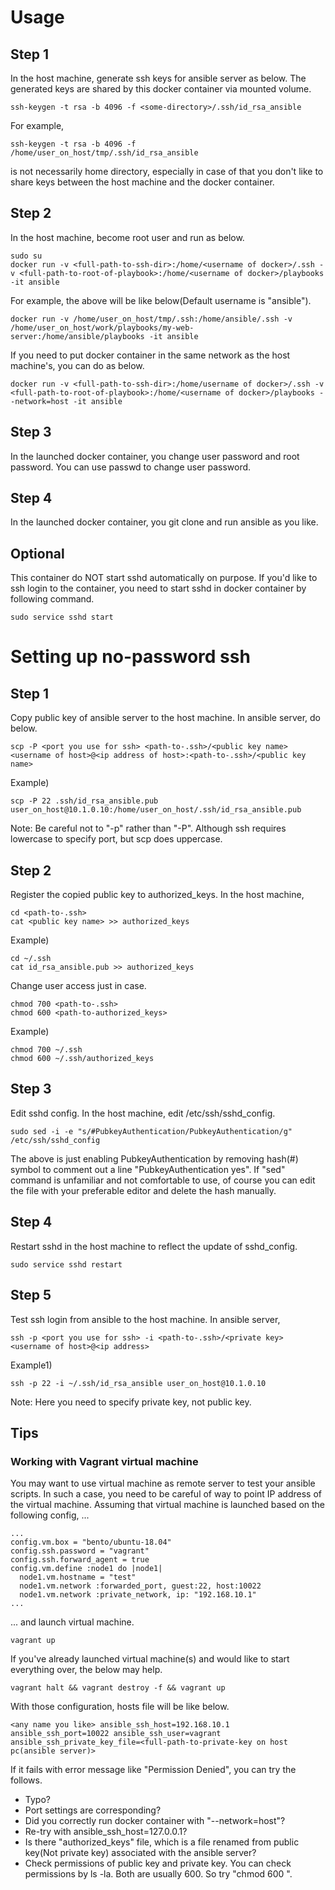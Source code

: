 # Usage

## Step 1
In the host machine, generate ssh keys for ansible server as below. The generated keys are shared by this docker container via mounted volume.
```
ssh-keygen -t rsa -b 4096 -f <some-directory>/.ssh/id_rsa_ansible
```
For example,
```
ssh-keygen -t rsa -b 4096 -f /home/user_on_host/tmp/.ssh/id_rsa_ansible
```
<some-directory> is not necessarily home directory, especially in case of
that you don't like to share keys between the host machine and the docker container.

## Step 2
In the host machine, become root user and run as below.
```
sudo su
docker run -v <full-path-to-ssh-dir>:/home/<username of docker>/.ssh -v <full-path-to-root-of-playbook>:/home/<username of docker>/playbooks -it ansible
```
For example, the above will be like below(Default username is "ansible").
```
docker run -v /home/user_on_host/tmp/.ssh:/home/ansible/.ssh -v /home/user_on_host/work/playbooks/my-web-server:/home/ansible/playbooks -it ansible
```

If you need to put docker container in the same network as
the host machine's, you can do as below.
```
docker run -v <full-path-to-ssh-dir>:/home/username of docker>/.ssh -v <full-path-to-root-of-playbook>:/home/<username of docker>/playbooks --network=host -it ansible
```

## Step 3
In the launched docker container, you change user password and root password. You can use passwd to change user password.

## Step 4
In the launched docker container, you git clone and run ansible as you like.

## Optional
This container do NOT start sshd automatically on purpose. If you'd like to ssh login to the container, you need to start sshd in docker container by following command.
```
sudo service sshd start
```

# Setting up no-password ssh
## Step 1
Copy public key of ansible server to the host machine. In ansible server, do below.
```
scp -P <port you use for ssh> <path-to-.ssh>/<public key name> <username of host>@<ip address of host>:<path-to-.ssh>/<public key name>
```
Example)
```
scp -P 22 .ssh/id_rsa_ansible.pub user_on_host@10.1.0.10:/home/user_on_host/.ssh/id_rsa_ansible.pub
```
Note: Be careful not to "-p" rather than "-P". Although ssh requires lowercase to specify port, but scp does uppercase.

## Step 2
Register the copied public key to authorized_keys. In the host machine,
```
cd <path-to-.ssh>
cat <public key name> >> authorized_keys
```
Example)
```
cd ~/.ssh
cat id_rsa_ansible.pub >> authorized_keys
```

Change user access just in case.
```
chmod 700 <path-to-.ssh>
chmod 600 <path-to-authorized_keys>
```
Example)
```
chmod 700 ~/.ssh
chmod 600 ~/.ssh/authorized_keys
```

## Step 3
Edit sshd config. In the host machine, edit /etc/ssh/sshd_config.
```
sudo sed -i -e "s/#PubkeyAuthentication/PubkeyAuthentication/g" /etc/ssh/sshd_config
```
The above is just enabling PubkeyAuthentication by removing hash(#) symbol to comment out a line "PubkeyAuthentication yes". If "sed" command is unfamiliar and not comfortable to use, of course you can edit the file with your preferable editor and delete the hash manually.

## Step 4
Restart sshd in the host machine to reflect the update of sshd_config.
```
sudo service sshd restart
```

## Step 5
Test ssh login from ansible to the host machine. In ansible server,
```
ssh -p <port you use for ssh> -i <path-to-.ssh>/<private key> <username of host>@<ip address>
```
Example1)
```
ssh -p 22 -i ~/.ssh/id_rsa_ansible user_on_host@10.1.0.10
```
Note: Here you need to specify private key, not public key.

## Tips
### Working with Vagrant virtual machine
You may want to use virtual machine as remote server to test your ansible scripts. In such a case, you need to be careful of way to point IP address of the virtual machine. Assuming that virtual machine is launched based on the following config, ...
```
...
config.vm.box = "bento/ubuntu-18.04"
config.ssh.password = "vagrant"
config.ssh.forward_agent = true
config.vm.define :node1 do |node1|
  node1.vm.hostname = "test"
  node1.vm.network :forwarded_port, guest:22, host:10022
  node1.vm.network :private_network, ip: "192.168.10.1"
...
```
... and launch virtual machine.
```
vagrant up
```
If you've already launched virtual machine(s) and would like to start everything over, the below may help.
```
vagrant halt && vagrant destroy -f && vagrant up
```

With those configuration, hosts file will be like below.
```
<any name you like> ansible_ssh_host=192.168.10.1 ansible_ssh_port=10022 ansible_ssh_user=vagrant ansible_ssh_private_key_file=<full-path-to-private-key on host pc(ansible server)>
```

If it fails with error message like "Permission Denied", you can try the follows.
* Typo?
* Port settings are corresponding?
* Did you correctly run docker container with "--network=host"?
* Re-try with ansible_ssh_host=127.0.0.1?
* Is there "authorized_keys" file, which is a file renamed from public key(Not private key) associated with the ansible server?
* Check permissions of public key and private key. You can check permissions by ls -la. Both are usually 600. So try "chmod 600 <public key or private key>".




